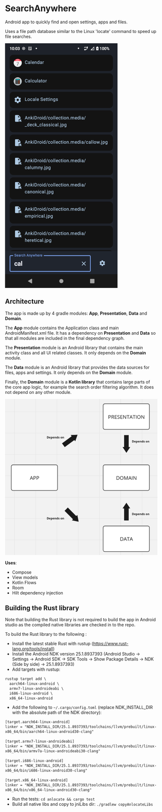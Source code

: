 # SearchAnywhere

Android app to quickly find and open settings, apps and files.

Uses a file path database similar to the Linux 'locate' command to speed up file searches.

![app screenshot](screenshot.png)

## Architecture

The app is made up by 4 gradle modules: **App**, **Presentation**, **Data** and **Domain**.

The **App** module contains the Application class and main AndroidManifest.xml file.
It has a dependency on **Presentation** and **Data** so that all modules are included in the final 
dependency graph.

The **Presentation** module is an Android library that contains the main activity class and all
UI related classes. It only depends on the **Domain** module.

The **Data** module is an Android library that provides the data sources for files, apps and settings.
It only depends on the **Domain** module.

Finally, the **Domain** module is a **Kotlin library** that contains large parts of the core app 
logic, for example the search order filtering algorithm. It does not depend on any other module.

![app architecture diagram](structure.png)

__Uses__:

* Compose
* View models
* Kotlin Flows
* Room
* Hilt dependency injection

## Building the Rust library

Note that building the Rust library is not required to build the app in Android studio as the
compiled native libraries are checked in to the repo.

To build the Rust library to the following :

* Install the latest stable Rust with rustup (https://www.rust-lang.org/tools/install)
* Install the Android NDK version 25.1.8937393 (Android Studio -> Settings -> Android SDK -> SDK
  Tools -> Show Package Details -> NDK (Side by side) -> 25.1.8937393)
* Add targets with rustup:

```
rustup target add \
  aarch64-linux-android \
  armv7-linux-androideabi \
  i686-linux-android \
  x86_64-linux-android
```

* Add the following to `~/.cargo/config.toml` (replace NDK_INSTALL_DIR with the absolute path of the NDK
  directory):

```
[target.aarch64-linux-android]
linker = "NDK_INSTALL_DIR/25.1.8937393/toolchains/llvm/prebuilt/linux-x86_64/bin/aarch64-linux-android30-clang"

[target.armv7-linux-androideabi]
linker = "NDK_INSTALL_DIR/25.1.8937393/toolchains/llvm/prebuilt/linux-x86_64/bin/armv7a-linux-androideabi30-clang"

[target.i686-linux-android]
linker = "NDK_INSTALL_DIR/25.1.8937393/toolchains/llvm/prebuilt/linux-x86_64/bin/i686-linux-android30-clang"

[target.x86_64-linux-android]
linker = "NDK_INSTALL_DIR/25.1.8937393/toolchains/llvm/prebuilt/linux-x86_64/bin/x86_64-linux-android30-clang"
```

* Run the tests: `cd anlocate && cargo test`
* Build all native libs and copy to jniLibs dir: `./gradlew copyAnlocateLibs`
